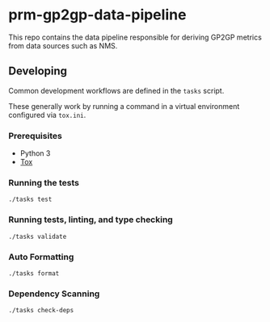 # prm-gp2gp-data-pipeline

This repo contains the data pipeline responsible for deriving GP2GP metrics from data sources such as NMS.

## Developing

Common development workflows are defined in the `tasks` script.

These generally work by running a command in a virtual environment configured via `tox.ini`.

### Prerequisites

- Python 3
- [Tox](https://tox.readthedocs.io/en/latest/#)

### Running the tests

`./tasks test`

### Running tests, linting, and type checking

`./tasks validate`

### Auto Formatting

`./tasks format`

### Dependency Scanning

`./tasks check-deps`
